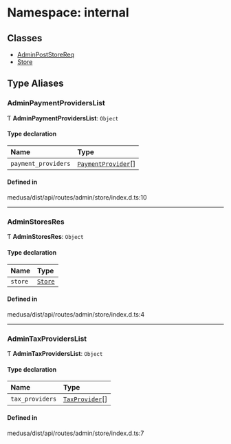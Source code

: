 # Namespace: internal

## Classes

- [AdminPostStoreReq](../classes/internal-28.AdminPostStoreReq.md)
- [Store](../classes/internal-28.Store.md)

## Type Aliases

### AdminPaymentProvidersList

Ƭ **AdminPaymentProvidersList**: `Object`

#### Type declaration

| Name | Type |
| :------ | :------ |
| `payment_providers` | [`PaymentProvider`](../classes/internal.PaymentProvider.md)[] |

#### Defined in

medusa/dist/api/routes/admin/store/index.d.ts:10

___

### AdminStoresRes

Ƭ **AdminStoresRes**: `Object`

#### Type declaration

| Name | Type |
| :------ | :------ |
| `store` | [`Store`](../classes/internal-28.Store.md) |

#### Defined in

medusa/dist/api/routes/admin/store/index.d.ts:4

___

### AdminTaxProvidersList

Ƭ **AdminTaxProvidersList**: `Object`

#### Type declaration

| Name | Type |
| :------ | :------ |
| `tax_providers` | [`TaxProvider`](../classes/internal.TaxProvider.md)[] |

#### Defined in

medusa/dist/api/routes/admin/store/index.d.ts:7
